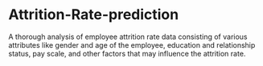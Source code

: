 # Attrition-Rate-prediction
A thorough analysis of employee attrition rate data consisting of various attributes like  gender and age of the employee, education and relationship status, pay scale, and other factors that may influence the attrition rate.
